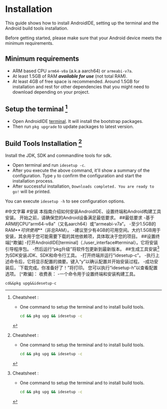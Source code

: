 # Installation
This guide shows how to install AndroidIDE, setting up the terminal and the Android build tools installation.

Before getting started, please make sure that your Android device meets the minimum requirements.

## Minimum requirements
- ARM based CPU `arm64-v8a` (a.k.a aarch64) or `armeabi-v7a`.
- At least 1.5GB of RAM **_available for use_** (not total RAM).
- At least 4GB of free space is recommended. Around 1.5GB for installation and rest for other dependencies that you might need to download depending on your project.

## Setup the terminal [^cheat]
- Open AndroidIDE [terminal](./user_interface#terminal). It will install the bootstrap packages.
- Then run `pkg upgrade` to update packages to latest version.

## Build Tools Installation [^cheat]
Install the JDK, SDK and commandline tools for sdk.

- Open terminal and run `idesetup -c`.
- After you execute the above command, it'll show a summary of the configuration. Type `y` to confirm the configuration and start the installation process.
- After successful installation, `Downloads completed. You are ready to go!` will be printed.

You can execute `idesetup -h` to see configuration options.

[^cheat]:
    Cheatsheet : 
    - One command to setup the terminal and to install build tools.
        ```bash
        cd && pkg upg && idesetup -c
        ```
#中文字幕
#安装
本指南介绍如何安装AndroidIDE、设置终端和Android构建工具安装。
开始之前，请确保您的Android设备满足最低要求。
##最低要求
-基于ARM的CPU“arm64-v8a”（又名aarch64）或“armeabi-v7a”。
-至少1.5GB的RAM**_可供使用_**（非总RAM）。
-建议至少有4GB的可用空间。大约1.5GB用于安装，其余用于您可能需要下载的其他依赖项，具体取决于您的项目。
##设置终端[^欺骗]
-打开AndroidIDE[terminal]（./user_interface#terminal）。它将安装引导程序包。
-然后运行“pkg升级”将软件包更新到最新版本。
##生成工具安装[^cheat]
为SDK安装JDK、SDK和命令行工具。
-打开终端并运行“idesetup-c”。
-执行上述命令后，它将显示配置的摘要。键入“y”以确认配置并开始安装过程。
-成功安装后，`下载完成。你准备好了！”将打印。
您可以执行“idesetup-h”以查看配置选项。
[^欺骗]：
收费表：
-一个命令用于设置终端和安装构建工具。
```猛击
cd&&pkg upg&&idesetup-c
```

